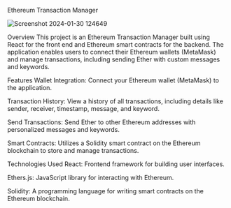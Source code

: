 Ethereum Transaction Manager

![Screenshot 2024-01-30 124649](https://github.com/Akshaj31/krypto/assets/97737789/87260bb2-8b07-4ec3-81e9-aa7db9c7e3cc)

Overview
This project is an Ethereum Transaction Manager built using React for the front end and Ethereum smart contracts for the backend. The application enables users to connect their Ethereum wallets (MetaMask) and manage transactions, including sending Ether with custom messages and keywords.

Features
Wallet Integration: Connect your Ethereum wallet (MetaMask) to the application.

Transaction History: View a history of all transactions, including details like sender, receiver, timestamp, message, and keyword.

Send Transactions: Send Ether to other Ethereum addresses with personalized messages and keywords.

Smart Contracts: Utilizes a Solidity smart contract on the Ethereum blockchain to store and manage transactions.


Technologies Used
React: Frontend framework for building user interfaces.

Ethers.js: JavaScript library for interacting with Ethereum.

Solidity: A programming language for writing smart contracts on the Ethereum blockchain.
